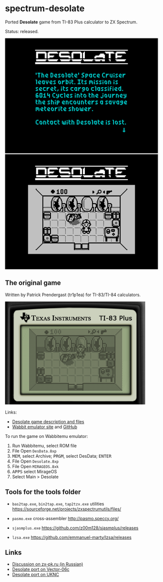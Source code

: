 # spectrum-desolate
Ported **Desolate** game from TI-83 Plus calculator to ZX Spectrum.

Status: released.

![](screenshot/port-story1.png)
![](screenshot/port-room1.png)


## The original game

Written by Patrick Prendergast (tr1p1ea) for TI-83/TI-84 calculators.

![](screenshot/original-room1.png)

Links:
 - [Desolate game description and files](https://www.ticalc.org/archives/files/fileinfo/348/34879.html)
 - [Wabbit emulator site](http://wabbitemu.org/) and [GitHub](https://github.com/sputt/wabbitemu)

To run the game on Wabbitemu emulator:
 1. Run Wabbitemu, select ROM file
 2. File Open `DesData.8xp`
 3. <kbd>MEM</kbd>, select Archive; <kbd>PRGM</kbd>, select DesData; <kbd>ENTER</kbd>
 4. File Open `Desolate.8xp`
 5. File Open `MIRAGEOS.8xk`
 6. <kbd>APPS</kbd> select MirageOS
 7. Select Main > Desolate


## Tools for the tools folder

 - `bas2tap.exe`, `bin2tap.exe`, `tap2tzx.exe` utilities
   https://sourceforge.net/projects/zxspectrumutils/files/

 - `pasmo.exe` cross-assembler
   http://pasmo.speccy.org/

 - `sjasmplus.exe`
   https://github.com/z00m128/sjasmplus/releases

 - `lzsa.exe`
   https://github.com/emmanuel-marty/lzsa/releases


## Links

 - [Discussion on zx-pk.ru (in Russian)](https://zx-pk.ru/threads/32431-desolate-port-s-ti-83-plus.html)
 - [Desolate port on Vector-06c](https://github.com/nzeemin/vector06c-desolate)
 - [Desolate port on UKNC](https://github.com/nzeemin/uknc-desolate)

